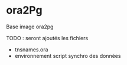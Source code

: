# ora2Pg
Base image ora2pg

TODO : seront ajoutés les fichiers 
- tnsnames.ora
- environnement script synchro des données
